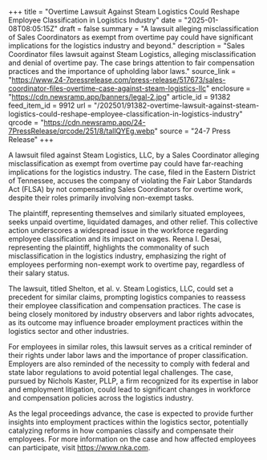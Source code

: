 +++
title = "Overtime Lawsuit Against Steam Logistics Could Reshape Employee Classification in Logistics Industry"
date = "2025-01-08T08:05:15Z"
draft = false
summary = "A lawsuit alleging misclassification of Sales Coordinators as exempt from overtime pay could have significant implications for the logistics industry and beyond."
description = "Sales Coordinator files lawsuit against Steam Logistics, alleging misclassification and denial of overtime pay. The case brings attention to fair compensation practices and the importance of upholding labor laws."
source_link = "https://www.24-7pressrelease.com/press-release/517673/sales-coordinator-files-overtime-case-against-steam-logistics-llc"
enclosure = "https://cdn.newsramp.app/banners/legal-2.jpg"
article_id = 91382
feed_item_id = 9912
url = "/202501/91382-overtime-lawsuit-against-steam-logistics-could-reshape-employee-classification-in-logistics-industry"
qrcode = "https://cdn.newsramp.app/24-7PressRelease/qrcode/251/8/tallQYEg.webp"
source = "24-7 Press Release"
+++

<p>A lawsuit filed against Steam Logistics, LLC, by a Sales Coordinator alleging misclassification as exempt from overtime pay could have far-reaching implications for the logistics industry. The case, filed in the Eastern District of Tennessee, accuses the company of violating the Fair Labor Standards Act (FLSA) by not compensating Sales Coordinators for overtime work, despite their roles primarily involving non-exempt tasks.</p><p>The plaintiff, representing themselves and similarly situated employees, seeks unpaid overtime, liquidated damages, and other relief. This collective action underscores a widespread issue in the workforce regarding employee classification and its impact on wages. Reena I. Desai, representing the plaintiff, highlights the commonality of such misclassification in the logistics industry, emphasizing the right of employees performing non-exempt work to overtime pay, regardless of their salary status.</p><p>The lawsuit, titled Shelton, et al. v. Steam Logistics, LLC, could set a precedent for similar claims, prompting logistics companies to reassess their employee classification and compensation practices. The case is being closely monitored by industry observers and labor rights advocates, as its outcome may influence broader employment practices within the logistics sector and other industries.</p><p>For employees in similar roles, this lawsuit serves as a critical reminder of their rights under labor laws and the importance of proper classification. Employers are also reminded of the necessity to comply with federal and state labor regulations to avoid potential legal challenges. The case, pursued by Nichols Kaster, PLLP, a firm recognized for its expertise in labor and employment litigation, could lead to significant changes in workforce and compensation policies across the logistics industry.</p><p>As the legal proceedings advance, the case is expected to provide further insights into employment practices within the logistics sector, potentially catalyzing reforms in how companies classify and compensate their employees. For more information on the case and how affected employees can participate, visit <a href='https://www.nka.com' rel='nofollow' target='_blank'>https://www.nka.com</a>.</p>